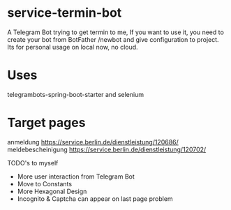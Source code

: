 # service-termin-bot
A Telegram Bot trying to get termin to me, If you want to use it, you need to create your bot from BotFather /newbot and give configuration to project. Its for personal usage on local now, no cloud.


# Uses
telegrambots-spring-boot-starter and
selenium

# Target pages
anmeldung https://service.berlin.de/dienstleistung/120686/
meldebescheinigung https://service.berlin.de/dienstleistung/120702/


TODO's to myself

- More user interaction from Telegram Bot
- Move to Constants
- More Hexagonal Design
- Incognito & Captcha can appear on last page problem



